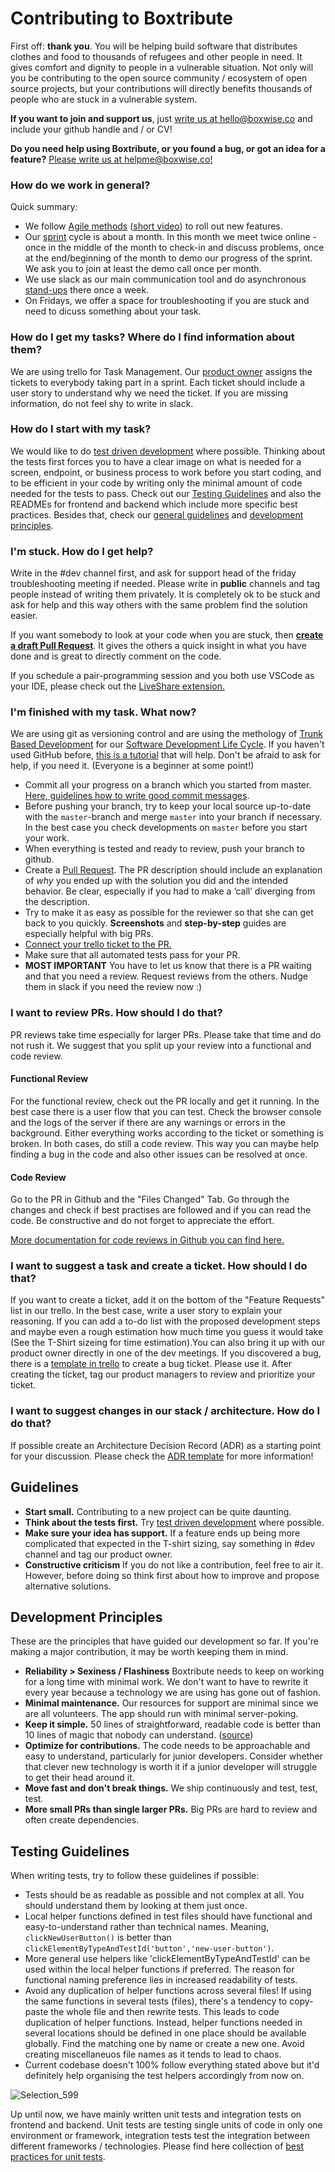 # Contributing to Boxtribute

First off: **thank you**. You will be helping build software that distributes clothes and food to thousands of refugees and other people in need. It gives comfort and dignity to people in a vulnerable situation. Not only will you be contributing to the open source community / ecosystem of open source projects, but your contributions will directly benefits thousands of people who are stuck in a vulnerable system.

**If you want to join and support us**, just [write us at hello@boxwise.co](mailto:hello@boxwise.co) and include your github handle and / or CV!

**Do you need help using Boxtribute, or you found a bug, or got an idea for a feature?** [Please write us at helpme@boxwise.co!](mailto:helpme@boxwise.co)

### How do we work in general?

Quick summary:
- We follow [Agile methods](https://medium.com/@svharivinod/rolling-out-features-for-zomato-using-agile-8f24bba1ddd8) ([short video](https://www.youtube.com/watch?v=QCif_-r8eK4)) to roll out new features.
- Our [sprint](https://www.atlassian.com/agile/scrum/sprints) cycle is about a month. In this month we meet twice online - once in the middle of the month to check-in and discuss problems, once at the end/beginning of the month to demo our progress of the sprint. We ask you to join at least the demo call once per month.
- We use slack as our main communication tool and do asynchronous [stand-ups](https://en.wikipedia.org/wiki/Stand-up_meeting) there once a week.
- On Fridays, we offer a space for troubleshooting if you are stuck and need to dicuss something about your task.

### How do I get my tasks? Where do I find information about them?
We are using trello for Task Management. Our [product owner](https://www.youtube.com/watch?v=502ILHjX9EE) assigns the tickets to everybody taking part in a sprint. Each ticket should include a user story to understand why we need the ticket. If you are missing information, do not feel shy to write in slack.

### How do I start with my task?
We would like to do [test driven development](https://www.browserstack.com/guide/tdd-vs-bdd-vs-atdd) where possible. Thinking about the tests first forces you to have a clear image on what is needed for a screen, endpoint, or business process to work before you start coding, and to be efficient in your code by writing only the minimal amount of code needed for the tests to pass. Check out our [Testing Guidelines](#testing-guidelines) and also the READMEs for frontend and backend which include more specific best practices.
Besides that, check our [general guidelines](#guidelines) and [development principles](#development-principles).

### I'm stuck. How do I get help?
Write in the #dev channel first, and ask for support head of the friday troubleshooting meeting if needed.
Please write in **public** channels and tag people instead of writing them privately. It is completely ok to be stuck and ask for help and this way others with the same problem find the solution easier.

If you want somebody to look at your code when you are stuck, then [**create a draft Pull Request**](https://github.blog/2019-02-14-introducing-draft-pull-requests/). It gives the others a quick insight in what you have done and is great to directly comment on the code.

If you schedule a pair-programming session and you both use VSCode as your IDE, please check out the [LiveShare extension.](https://marketplace.visualstudio.com/items?itemName=ms-vsliveshare.vsliveshare)

### I'm finished with my task. What now?
We are using git as versioning control and are using the methology of [Trunk Based Development](https://trunkbaseddevelopment.com/) for our [Software Development Life Cycle](https://en.wikipedia.org/wiki/Software_development_process).
If you haven't used GitHub before, [this is a tutorial](http://makeapullrequest.com/) that will help. Don't be afraid to ask for help, if you need it. (Everyone is a beginner at some point!)

- Commit all your progress on a branch which you started from master. [Here, guidelines how to write good commit messages](https://github.com/erlang/otp/wiki/writing-good-commit-messages).
- Before pushing your branch, try to keep your local source up-to-date with the `master`-branch and merge `master` into your branch if necessary. In the best case you check developments on `master` before you start your work.
- When everything is tested and ready to review, push your branch to github.
- Create a [Pull Request](https://docs.github.com/en/free-pro-team@latest/github/collaborating-with-issues-and-pull-requests/creating-a-pull-request). The PR description should include an explanation of *why* you ended up with the solution you did and the intended behavior. Be clear, especially if you had to make a ‘call’ diverging from the description.
- Try to make it as easy as possible for the reviewer so that she can get back to you quickly. **Screenshots** and **step-by-step** guides are especially helpful with big PRs.
- [Connect your trello ticket to the PR.](https://blog.trello.com/github-and-trello-integrate-your-commits)
- Make sure that all automated tests pass for your PR.
- **MOST IMPORTANT** You have to let us know that there is a PR waiting and that you need a review. Request reviews from the others. Nudge them in slack if you need the review now :)

### I want to review PRs. How should I do that?
PR reviews take time especially for larger PRs. Please take that time and do not rush it.
We suggest that you split up your review into a functional and code review.

#### Functional Review
For the functional review, check out the PR locally and get it running. In the best case there is a user flow that you can test. Check the browser console and the logs of the server if there are any warnings or errors in the background.
Either everything works according to the ticket or something is broken. In both cases, do still a code review. This way you can maybe help finding a bug in the code and also other issues can be resolved at once.

#### Code Review
Go to the PR in Github and the "Files Changed" Tab. Go through the changes and check if best practises are followed and if you can read the code.
Be constructive and do not forget to appreciate the effort.

[More documentation for code reviews in Github you can find here.](https://docs.github.com/en/free-pro-team@latest/github/collaborating-with-issues-and-pull-requests/reviewing-proposed-changes-in-a-pull-request)

### I want to suggest a task and create a ticket. How should I do that?
If you want to create a ticket, add it on the bottom of the "Feature Requests" list in our trello. In the best case, write a user story to explain your reasoning. If you can add a to-do list with the proposed development steps and maybe even a rough estimation how much time you guess it would take (See the T-Shirt sizeing for time estimation).You can also bring it up with our product owner directly in one of the dev meetings.
If you discovered a bug, there is a [template in trello](https://trello.com/c/YToLMBuq) to create a bug ticket. Please use it.
After creating the ticket, tag our product managers to review and prioritize your ticket.

### I want to suggest changes in our stack / architecture. How do I do that?
If possible create an Architecture Decision Record (ADR) as a starting point for your discussion. Please check the [ADR template](docs/adr/adr_template.md) for more information!

## Guidelines

- **Start small.** Contributing to a new project can be quite daunting.
- **Think about the tests first.** Try [test driven development](https://www.browserstack.com/guide/tdd-vs-bdd-vs-atdd) where possible.
- **Make sure your idea has support.** If a feature ends up being more complicated that expected in the T-shirt sizing, say something in #dev channel and tag our product owner.
- **Constructive criticism** If you do not like a contribution, feel free to air it. However, before doing so think first about how to improve and propose alternative solutions.

## Development Principles

These are the principles that have guided our development so far. If you're making a major contribution, it may be worth keeping them in mind.

- **Reliability > Sexiness / Flashiness** Boxtribute needs to keep on working for a long time with minimal work. We don't want to have to rewrite it every year because a technology we are using has gone out of fashion.
- **Minimal maintenance.** Our resources for support are minimal since we are all volunteers. The app should run with minimal server-poking.
- **Keep it simple.** 50 lines of straightforward, readable code is better than 10 lines of magic that nobody can understand. ([source](https://github.com/moby/moby/blob/master/project/PRINCIPLES.md))
- **Optimize for contributions.** The code needs to be approachable and easy to understand, particularly for junior developers. Consider whether that clever new technology is worth it if a junior developer will struggle to get their head around it.
- **Move fast and don't break things.** We ship continuously and test, test, test.
- **More small PRs than single larger PRs.** Big PRs are hard to review and often create dependencies.

## Testing Guidelines
When writing tests, try to follow these guidelines if possible:

+ Tests should be as readable as possible and not complex at all. You should understand them by looking at them just once.
+ Local helper functions defined in test files should have functional and easy-to-understand rather than technical names. Meaning, `clickNewUserButton()` is better than `clickElementByTypeAndTestId('button','new-user-button')`.
+ More general use helpers like 'clickElementByTypeAndTestId' can be used within the local helper functions if preferred. The reason for functional naming preference lies in increased readability of tests.
+ Avoid any duplication of helper functions across several files! If using the same functions in several tests (files), there's a tendency to copy-paste the whole file and then rewrite tests. This leads to code duplication of helper functions. Instead, helper functions needed in several locations should be defined in one place should be available globally. Find the matching one by name or create a new one. Avoid creating miscellaneuos file names as it tends to lead to chaos.
+ Current codebase doesn't 100% follow everything stated above but it'd definitely help organising the test helpers accordingly from now on.

![Selection_599](https://user-images.githubusercontent.com/8964422/77221481-6a190d00-6b4a-11ea-88d7-9fc70ce1c982.png)

Up until now, we have mainly written unit tests and integration tests on frontend and backend. Unit tests are testing single units of code in only one environment or framework, integration tests test the integration between different frameworks / technologies.
Please find here collection of [best practices for unit tests](https://medium.com/better-programming/13-tips-for-writing-useful-unit-tests-ca20706b5368).
